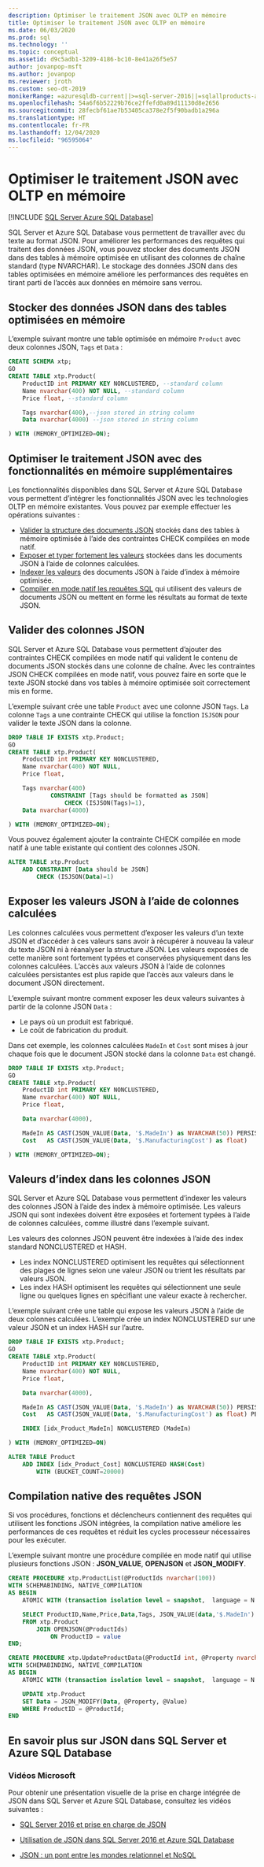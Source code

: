 ```yaml
---
description: Optimiser le traitement JSON avec OLTP en mémoire
title: Optimiser le traitement JSON avec OLTP en mémoire
ms.date: 06/03/2020
ms.prod: sql
ms.technology: ''
ms.topic: conceptual
ms.assetid: d9c5adb1-3209-4186-bc10-8e41a26f5e57
author: jovanpop-msft
ms.author: jovanpop
ms.reviewer: jroth
ms.custom: seo-dt-2019
monikerRange: =azuresqldb-current||>=sql-server-2016||=sqlallproducts-allversions||>=sql-server-linux-2017||=azuresqldb-mi-current
ms.openlocfilehash: 54a6f6b52229b76ce2ffefd0a89d11130d8e2656
ms.sourcegitcommit: 28fecbf61ae7b53405ca378e2f5f90badb1a296a
ms.translationtype: HT
ms.contentlocale: fr-FR
ms.lasthandoff: 12/04/2020
ms.locfileid: "96595064"
---
```

# <a name="optimize-json-processing-with-in-memory-oltp"></a>Optimiser le traitement JSON avec OLTP en mémoire
[!INCLUDE [SQL Server Azure SQL Database](../../includes/applies-to-version/sqlserver2017-asdb.md)]

SQL Server et Azure SQL Database vous permettent de travailler avec du texte au format JSON. Pour améliorer les performances des requêtes qui traitent des données JSON, vous pouvez stocker des documents JSON dans des tables à mémoire optimisée en utilisant des colonnes de chaîne standard (type NVARCHAR). Le stockage des données JSON dans des tables optimisées en mémoire améliore les performances des requêtes en tirant parti de l’accès aux données en mémoire sans verrou.

## <a name="store-json-in-memory-optimized-tables"></a>Stocker des données JSON dans des tables optimisées en mémoire
L’exemple suivant montre une table optimisée en mémoire `Product` avec deux colonnes JSON, `Tags` et `Data` :

```sql
CREATE SCHEMA xtp;
GO
CREATE TABLE xtp.Product(
    ProductID int PRIMARY KEY NONCLUSTERED, --standard column
    Name nvarchar(400) NOT NULL, --standard column
    Price float, --standard column

    Tags nvarchar(400),--json stored in string column
    Data nvarchar(4000) --json stored in string column

) WITH (MEMORY_OPTIMIZED=ON);
```

## <a name="optimize-json-processing-with-additional-in-memory-features"></a>Optimiser le traitement JSON avec des fonctionnalités en mémoire supplémentaires
Les fonctionnalités disponibles dans SQL Server et Azure SQL Database vous permettent d’intégrer les fonctionnalités JSON avec les technologies OLTP en mémoire existantes. Vous pouvez par exemple effectuer les opérations suivantes :
 - [Valider la structure des documents JSON](#validate) stockés dans des tables à mémoire optimisée à l’aide des contraintes CHECK compilées en mode natif.
 - [Exposer et typer fortement les valeurs](#computedcol) stockées dans les documents JSON à l’aide de colonnes calculées.
 - [Indexer les valeurs](#index) des documents JSON à l’aide d’index à mémoire optimisée.
 - [Compiler en mode natif les requêtes SQL](#compile) qui utilisent des valeurs de documents JSON ou mettent en forme les résultats au format de texte JSON.

## <a name="validate-json-columns"></a><a name="validate"></a> Valider des colonnes JSON
SQL Server et Azure SQL Database vous permettent d’ajouter des contraintes CHECK compilées en mode natif qui valident le contenu de documents JSON stockés dans une colonne de chaîne. Avec les contraintes JSON CHECK compilées en mode natif, vous pouvez faire en sorte que le texte JSON stocké dans vos tables à mémoire optimisée soit correctement mis en forme.

L’exemple suivant crée une table `Product` avec une colonne JSON `Tags`. La colonne `Tags` a une contrainte CHECK qui utilise la fonction `ISJSON` pour valider le texte JSON dans la colonne.

```sql
DROP TABLE IF EXISTS xtp.Product;
GO
CREATE TABLE xtp.Product(
    ProductID int PRIMARY KEY NONCLUSTERED,
    Name nvarchar(400) NOT NULL,
    Price float,

    Tags nvarchar(400)
            CONSTRAINT [Tags should be formatted as JSON]
                CHECK (ISJSON(Tags)=1),
    Data nvarchar(4000)

) WITH (MEMORY_OPTIMIZED=ON);
```

Vous pouvez également ajouter la contrainte CHECK compilée en mode natif à une table existante qui contient des colonnes JSON.

```sql
ALTER TABLE xtp.Product
    ADD CONSTRAINT [Data should be JSON]
        CHECK (ISJSON(Data)=1)
```

## <a name="expose-json-values-using-computed-columns"></a><a name="computedcol"></a> Exposer les valeurs JSON à l’aide de colonnes calculées
Les colonnes calculées vous permettent d’exposer les valeurs d’un texte JSON et d’accéder à ces valeurs sans avoir à récupérer à nouveau la valeur du texte JSON ni à réanalyser la structure JSON. Les valeurs exposées de cette manière sont fortement typées et conservées physiquement dans les colonnes calculées. L’accès aux valeurs JSON à l’aide de colonnes calculées persistantes est plus rapide que l’accès aux valeurs dans le document JSON directement.

L’exemple suivant montre comment exposer les deux valeurs suivantes à partir de la colonne JSON `Data` :
-   Le pays où un produit est fabriqué.
-   Le coût de fabrication du produit.

Dans cet exemple, les colonnes calculées `MadeIn` et `Cost` sont mises à jour chaque fois que le document JSON stocké dans la colonne `Data` est changé.

```sql
DROP TABLE IF EXISTS xtp.Product;
GO
CREATE TABLE xtp.Product(
    ProductID int PRIMARY KEY NONCLUSTERED,
    Name nvarchar(400) NOT NULL,
    Price float,

    Data nvarchar(4000),

    MadeIn AS CAST(JSON_VALUE(Data, '$.MadeIn') as NVARCHAR(50)) PERSISTED,
    Cost   AS CAST(JSON_VALUE(Data, '$.ManufacturingCost') as float)

) WITH (MEMORY_OPTIMIZED=ON);
```

## <a name="index-values-in-json-columns"></a><a name="index"></a> Valeurs d’index dans les colonnes JSON
SQL Server et Azure SQL Database vous permettent d’indexer les valeurs des colonnes JSON à l’aide des index à mémoire optimisée. Les valeurs JSON qui sont indexées doivent être exposées et fortement typées à l’aide de colonnes calculées, comme illustré dans l’exemple suivant.

Les valeurs des colonnes JSON peuvent être indexées à l’aide des index standard NONCLUSTERED et HASH.
-   Les index NONCLUSTERED optimisent les requêtes qui sélectionnent des plages de lignes selon une valeur JSON ou trient les résultats par valeurs JSON.
-   Les index HASH optimisent les requêtes qui sélectionnent une seule ligne ou quelques lignes en spécifiant une valeur exacte à rechercher.

L’exemple suivant crée une table qui expose les valeurs JSON à l’aide de deux colonnes calculées. L’exemple crée un index NONCLUSTERED sur une valeur JSON et un index HASH sur l’autre.

```sql
DROP TABLE IF EXISTS xtp.Product;
GO
CREATE TABLE xtp.Product(
    ProductID int PRIMARY KEY NONCLUSTERED,
    Name nvarchar(400) NOT NULL,
    Price float,

    Data nvarchar(4000),

    MadeIn AS CAST(JSON_VALUE(Data, '$.MadeIn') as NVARCHAR(50)) PERSISTED,
    Cost   AS CAST(JSON_VALUE(Data, '$.ManufacturingCost') as float) PERSISTED,

    INDEX [idx_Product_MadeIn] NONCLUSTERED (MadeIn)

) WITH (MEMORY_OPTIMIZED=ON)

ALTER TABLE Product
    ADD INDEX [idx_Product_Cost] NONCLUSTERED HASH(Cost)
        WITH (BUCKET_COUNT=20000)
```

## <a name="native-compilation-of-json-queries"></a><a name="compile"></a> Compilation native des requêtes JSON
Si vos procédures, fonctions et déclencheurs contiennent des requêtes qui utilisent les fonctions JSON intégrées, la compilation native améliore les performances de ces requêtes et réduit les cycles processeur nécessaires pour les exécuter.

L’exemple suivant montre une procédure compilée en mode natif qui utilise plusieurs fonctions JSON : **JSON_VALUE**, **OPENJSON** et **JSON_MODIFY**.

```sql
CREATE PROCEDURE xtp.ProductList(@ProductIds nvarchar(100))
WITH SCHEMABINDING, NATIVE_COMPILATION
AS BEGIN
    ATOMIC WITH (transaction isolation level = snapshot,  language = N'English')

    SELECT ProductID,Name,Price,Data,Tags, JSON_VALUE(data,'$.MadeIn') AS MadeIn
    FROM xtp.Product
        JOIN OPENJSON(@ProductIds)
            ON ProductID = value
END;

CREATE PROCEDURE xtp.UpdateProductData(@ProductId int, @Property nvarchar(100), @Value nvarchar(100))
WITH SCHEMABINDING, NATIVE_COMPILATION
AS BEGIN
    ATOMIC WITH (transaction isolation level = snapshot,  language = N'English')

    UPDATE xtp.Product
    SET Data = JSON_MODIFY(Data, @Property, @Value)
    WHERE ProductID = @ProductId;
END
```

## <a name="learn-more-about-json-in-sql-server-and-azure-sql-database"></a>En savoir plus sur JSON dans SQL Server et Azure SQL Database  
  
### <a name="microsoft-videos"></a>Vidéos Microsoft

Pour obtenir une présentation visuelle de la prise en charge intégrée de JSON dans SQL Server et Azure SQL Database, consultez les vidéos suivantes :

-   [SQL Server 2016 et prise en charge de JSON](https://channel9.msdn.com/Shows/Data-Exposed/SQL-Server-2016-and-JSON-Support)

-   [Utilisation de JSON dans SQL Server 2016 et Azure SQL Database](https://channel9.msdn.com/Shows/Data-Exposed/Using-JSON-in-SQL-Server-2016-and-Azure-SQL-Database)

-   [JSON : un pont entre les mondes relationnel et NoSQL](https://channel9.msdn.com/events/DataDriven/SQLServer2016/JSON-as-a-bridge-betwen-NoSQL-and-relational-worlds)
